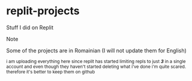 # replit-projects
Stuff I did on Replit

> [!NOTE]
> Some of the projects are in Romainian (I will not update them for English)

<sub> i am uploading everything here since replit has started limiting repls to just ***3*** in a single account and even though they haven't started deleting what i've done i'm quite scared. therefore it's better to keep them on github </sub>
